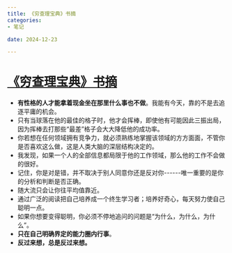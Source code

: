 ```yaml
---
title: 《穷查理宝典》书摘
categories:
- 笔记

date: 2024-12-23

---
```


# [《穷查理宝典》书摘](https://github.com/chinobing/chinobing.github.io/issues/24)

- **有性格的人才能拿着现金坐在那里什么事也不做**。我能有今天，靠的不是去追逐平庸的机会。
- 只有当球落在他的最佳的格子时，他才会挥棒，即使他有可能因此三振出局，因为挥棒去打那些“最差”格子会大大降低他的成功率。
- 你若想在任何领域拥有竞争力，就必须熟练地掌握该领域的方方面面，不管你是否喜欢这么做，这是人类大脑的深层结构决定的。
- 我发现，如果一个人的全部信息都局限于他的工作领域，那么他的工作不会做的很好。
- 记住，你是对是错，并不取决于别人同意你还是反对你------唯一重要的是你的分析和判断是否正确。
- 随大流只会让你往平均值靠近。
- 通过广泛的阅读把自己培养成一个终生学习者；培养好奇心，每天努力使自己聪明一点。
- 如果你想要变得聪明，你必须不停地追问的问题是“为什么，为什么，为什么”。
- **只在自己明确界定的能力圈内行事**。
- **反过来想，总是反过来想。**
